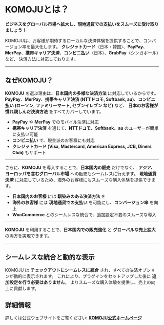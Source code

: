 # KOMOJUとは？

**ビジネスをグローバル市場へ拡大し、現地通貨での支払いをスムーズに受け取りましょう！**

KOMOJUは、お客様が期待するローカルな決済体験を提供することで、コンバージョン率を最大化します。
**クレジットカード**（日本・韓国）、**PayPay**、**MerPay**、**携帯キャリア決済**、**コンビニ払い**（日本）、**GrabPay**（シンガポール）など、
決済方法に対応しております。

---

## なぜKOMOJU？

**KOMOJU** を選ぶ理由は、**日本国内の多様な決済方法** に対応しているからです。
**PayPay**、**MerPay**、**携帯キャリア決済 (NTTドコモ, Softbank, au)**、**コンビニ払い (ローソン, ファミリーマート, セブンイレブン など)** など、
**日本のお客様が慣れ親しんだ決済方法** をすべてカバーしています。

- **PayPay** や **MerPay** でのモバイル決済に対応
- **携帯キャリア決済** を通じて、**NTTドコモ、Softbank、au** のユーザーが簡単に支払い可能
- **コンビニ払い** で、現金派のお客様にも対応
- **クレジットカード (Visa, Mastercard, American Express, JCB, Diners Club)** もサポート

---

さらに、**KOMOJU** を導入することで、**日本国内の販売** だけでなく、
**アジア、ヨーロッパを含むグローバル市場** への販売もシームレスに行えます。
**現地通貨決済** に対応しているため、海外のお客様にもスムーズな購入体験を提供できます。

- **日本国内のお客様** には **馴染みのある決済方法** を
- **海外のお客様** には **現地通貨での支払い** を可能にし、**コンバージョン率** を向上
- **WooCommerce** とのシームレスな統合で、追加設定不要のスムーズな導入

---

**KOMOJU** を利用することで、**日本国内での販売強化** と **グローバルな売上拡大** の両方を実現できます。

---

## シームレスな統合と動的な表示

KOMOJU は **チェックアウトにシームレスに統合** され、すべての決済オプションが動的に表示されます。
これにより、プラグインをセットアップした後に **追加設定を行う必要はありません**。
よりスムーズな購入体験を提供し、売上の向上に貢献します。

## 詳細情報

詳しくは公式ウェブサイトをご覧ください:
[**KOMOJU公式ホームページ**](https://ja.komoju.com/)
